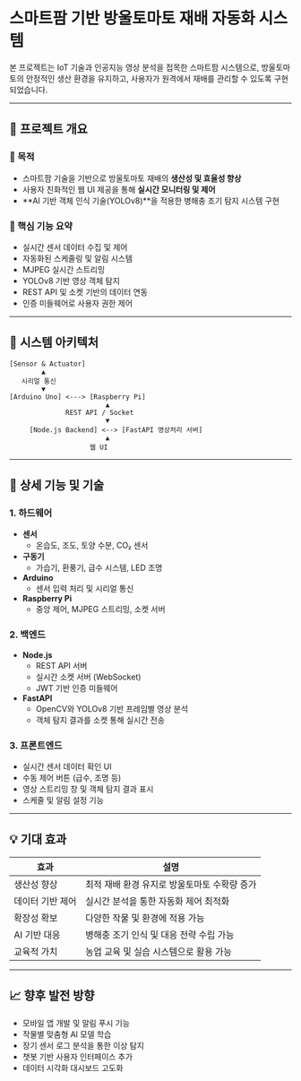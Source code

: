 # 스마트팜 기반 방울토마토 재배 자동화 시스템

본 프로젝트는 IoT 기술과 인공지능 영상 분석을 접목한 스마트팜 시스템으로, 방울토마토의 안정적인 생산 환경을 유지하고, 사용자가 원격에서 재배를 관리할 수 있도록 구현되었습니다.

---

## 📌 프로젝트 개요

### 🎯 목적
- 스마트팜 기술을 기반으로 방울토마토 재배의 **생산성 및 효율성 향상**
- 사용자 친화적인 웹 UI 제공을 통해 **실시간 모니터링 및 제어**
- **AI 기반 객체 인식 기술(YOLOv8)**을 적용한 병해충 조기 탐지 시스템 구현

### 🧠 핵심 기능 요약
- 실시간 센서 데이터 수집 및 제어
- 자동화된 스케줄링 및 알림 시스템
- MJPEG 실시간 스트리밍
- YOLOv8 기반 영상 객체 탐지
- REST API 및 소켓 기반의 데이터 연동
- 인증 미들웨어로 사용자 권한 제어

---

## 🧱 시스템 아키텍처

```
[Sensor & Actuator]
        ▲
   시리얼 통신
        ▼
[Arduino Uno] <---> [Raspberry Pi]
                        ▲
              REST API / Socket
                        ▼
     [Node.js Backend] <--> [FastAPI 영상처리 서버]
                        ▲
                    웹 UI
```

---

## 🔧 상세 기능 및 기술

### 1. 하드웨어
- **센서**
  - 온습도, 조도, 토양 수분, CO₂ 센서
- **구동기**
  - 가습기, 환풍기, 급수 시스템, LED 조명
- **Arduino**
  - 센서 입력 처리 및 시리얼 통신
- **Raspberry Pi**
  - 중앙 제어, MJPEG 스트리밍, 소켓 서버

### 2. 백엔드
- **Node.js**
  - REST API 서버
  - 실시간 소켓 서버 (WebSocket)
  - JWT 기반 인증 미들웨어
- **FastAPI**
  - OpenCV와 YOLOv8 기반 프레임별 영상 분석
  - 객체 탐지 결과를 소켓 통해 실시간 전송

### 3. 프론트엔드
- 실시간 센서 데이터 확인 UI
- 수동 제어 버튼 (급수, 조명 등)
- 영상 스트리밍 창 및 객체 탐지 결과 표시
- 스케줄 및 알림 설정 기능

---

## 💡 기대 효과

| 효과 | 설명 |
|------|------|
| 생산성 향상 | 최적 재배 환경 유지로 방울토마토 수확량 증가 |
| 데이터 기반 제어 | 실시간 분석을 통한 자동화 제어 최적화 |
| 확장성 확보 | 다양한 작물 및 환경에 적용 가능 |
| AI 기반 대응 | 병해충 조기 인식 및 대응 전략 수립 가능 |
| 교육적 가치 | 농업 교육 및 실습 시스템으로 활용 가능 |

---


## 📈 향후 발전 방향

- 모바일 앱 개발 및 알림 푸시 기능
- 작물별 맞춤형 AI 모델 학습
- 장기 센서 로그 분석을 통한 이상 탐지
- 챗봇 기반 사용자 인터페이스 추가
- 데이터 시각화 대시보드 고도화

